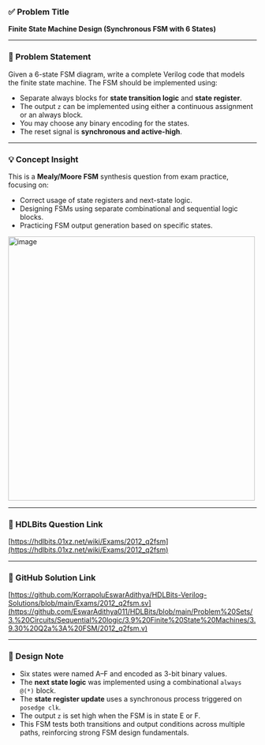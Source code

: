 ### ✅ Problem Title  
**Finite State Machine Design (Synchronous FSM with 6 States)**

---

### 📄 Problem Statement  
Given a 6-state FSM diagram, write a complete Verilog code that models the finite state machine. The FSM should be implemented using:
- Separate always blocks for **state transition logic** and **state register**.
- The output `z` can be implemented using either a continuous assignment or an always block.
- You may choose any binary encoding for the states.
- The reset signal is **synchronous and active-high**.

---

### 💡 Concept Insight  
This is a **Mealy/Moore FSM** synthesis question from exam practice, focusing on:
- Correct usage of state registers and next-state logic.
- Designing FSMs using separate combinational and sequential logic blocks.
- Practicing FSM output generation based on specific states.

<img width="500" height="535" alt="image" src="https://github.com/user-attachments/assets/3d1d4afa-6213-4e7f-add4-8a10e7a53f14" />

---

### 🔗 HDLBits Question Link  
[https://hdlbits.01xz.net/wiki/Exams/2012_q2fsm](https://hdlbits.01xz.net/wiki/Exams/2012_q2fsm)

---

### 📂 GitHub Solution Link  
[https://github.com/KorrapoluEswarAdithya/HDLBits-Verilog-Solutions/blob/main/Exams/2012_q2fsm.sv](https://github.com/EswarAdithya011/HDLBits/blob/main/Problem%20Sets/3.%20Circuits/Sequential%20logic/3.9%20Finite%20State%20Machines/3.9.30%20Q2a%3A%20FSM/2012_q2fsm.v)

---

### 🧠 Design Note  
- Six states were named A–F and encoded as 3-bit binary values.
- The **next state logic** was implemented using a combinational `always @(*)` block.
- The **state register update** uses a synchronous process triggered on `posedge clk`.
- The output `z` is set high when the FSM is in state E or F.
- This FSM tests both transitions and output conditions across multiple paths, reinforcing strong FSM design fundamentals.
